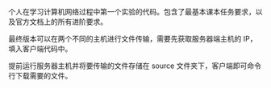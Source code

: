 个人在学习计算机网络过程中第一个实验的代码。包含了最基本课本任务要求，以及官方文档上的所有进阶要求。 

最终版本可以在两个不同的主机进行文件传输，需要先获取服务器端主机的 IP，填入客户端代码中。

提前运行服务器主机并将要传输的文件存储在 source 文件夹下，客户端即可命令行下载需要的文件。
